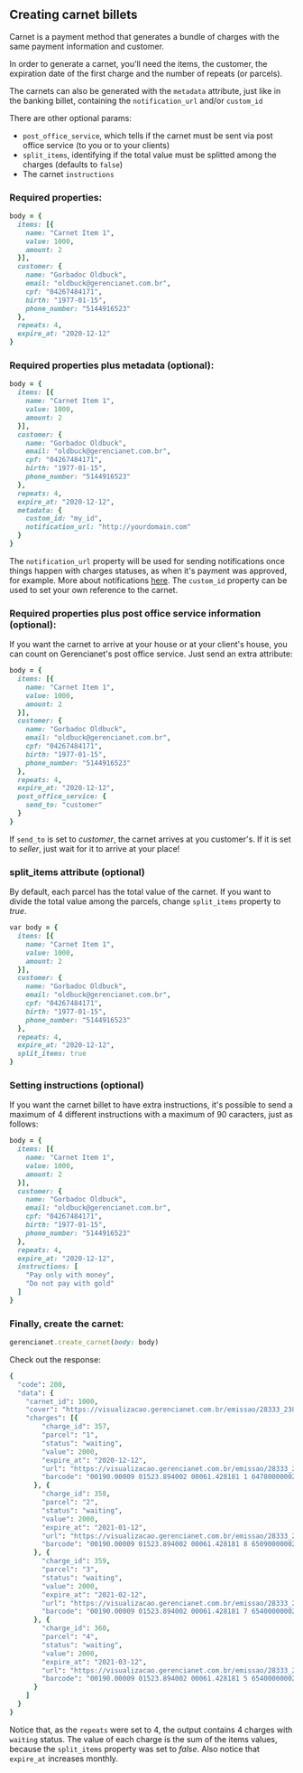 ## Creating carnet billets

Carnet is a payment method that generates a bundle of charges with the same payment information and customer.

In order to generate a carnet, you'll need the items, the customer, the expiration date of the first charge and the number of repeats (or parcels).

The carnets can also be generated with the `metadata` attribute, just like in the banking billet, containing the `notification_url` and/or `custom_id`

There are other optional params:

- `post_office_service`, which tells if the carnet must be sent via post office service (to you or to your clients)
- `split_items`, identifying if the total value must be splitted among the charges (defaults to `false`)
- The carnet `instructions`

### Required properties:

```ruby
body = {
  items: [{
    name: "Carnet Item 1",
    value: 1000,
    amount: 2
  }],
  customer: {
    name: "Gorbadoc Oldbuck",
    email: "oldbuck@gerencianet.com.br",
    cpf: "04267484171",
    birth: "1977-01-15",
    phone_number: "5144916523"
  },
  repeats: 4,
  expire_at: "2020-12-12"
}
```

### Required properties plus metadata **(optional)**:

```ruby
body = {
  items: [{
    name: "Carnet Item 1",
    value: 1000,
    amount: 2
  }],
  customer: {
    name: "Gorbadoc Oldbuck",
    email: "oldbuck@gerencianet.com.br",
    cpf: "04267484171",
    birth: "1977-01-15",
    phone_number: "5144916523"
  },
  repeats: 4,
  expire_at: "2020-12-12",
  metadata: {
    custom_id: "my_id",
    notification_url: "http://yourdomain.com"
  }
}
```

The `notification_url` property will be used for sending notifications once things happen with charges statuses, as when it's payment was approved, for example. More about notifications [here](https://github.com/gerencianet/gn-api-sdk-node/tree/master/docs/notifications.md). The `custom_id` property can be used to set your own reference to the carnet.


### Required properties plus post office service information **(optional)**:

If you want the carnet to arrive at your house or at your client's house, you can count on Gerencianet's post office service. Just send an extra attribute:

```ruby
body = {
  items: [{
    name: "Carnet Item 1",
    value: 1000,
    amount: 2
  }],
  customer: {
    name: "Gorbadoc Oldbuck",
    email: "oldbuck@gerencianet.com.br",
    cpf: "04267484171",
    birth: "1977-01-15",
    phone_number: "5144916523"
  },
  repeats: 4,
  expire_at: "2020-12-12",
  post_office_service: {
    send_to: "customer"
  }
}
```

If `send_to` is set to *customer*, the carnet arrives at you customer's. If it is set to *seller*, just wait for it to arrive at your place!


### split_items attribute **(optional)**

By default, each parcel has the total value of the carnet. If you want to divide the total value among the parcels, change `split_items` property to *true*.

```ruby
var body = {
  items: [{
    name: "Carnet Item 1",
    value: 1000,
    amount: 2
  }],
  customer: {
    name: "Gorbadoc Oldbuck",
    email: "oldbuck@gerencianet.com.br",
    cpf: "04267484171",
    birth: "1977-01-15",
    phone_number: "5144916523"
  },
  repeats: 4,
  expire_at: "2020-12-12",
  split_items: true
}
```

### Setting instructions **(optional)**

If you want the carnet billet to have extra instructions, it's possible to send a maximum of 4 different instructions with a maximum of 90 caracters, just as follows:

```ruby
body = {
  items: [{
    name: "Carnet Item 1",
    value: 1000,
    amount: 2
  }],
  customer: {
    name: "Gorbadoc Oldbuck",
    email: "oldbuck@gerencianet.com.br",
    cpf: "04267484171",
    birth: "1977-01-15",
    phone_number: "5144916523"
  },
  repeats: 4,
  expire_at: "2020-12-12",
  instructions: [
    "Pay only with money",
    "Do not pay with gold"
  ]
}
```

### Finally, create the carnet:

```ruby
gerencianet.create_carnet(body: body)
```

Check out the response:

```ruby
{
  "code": 200,
  "data": {
    "carnet_id": 1000,
    "cover": "https://visualizacao.gerencianet.com.br/emissao/28333_2385_ZEMAL5/A5CC-28333-61428-LEENA9/28333-61428-LEENA9",
    "charges": [{
        "charge_id": 357,
        "parcel": "1",
        "status": "waiting",
        "value": 2000,
        "expire_at": "2020-12-12",
        "url": "https://visualizacao.gerencianet.com.br/emissao/28333_2385_ZEMAL5/A5CL-28333-61428-LEENA9/28333-61428-LEENA9",
        "barcode": "00190.00009 01523.894002 00061.428181 1 64780000002000"
      }, {
        "charge_id": 358,
        "parcel": "2",
        "status": "waiting",
        "value": 2000,
        "expire_at": "2021-01-12",
        "url": "https://visualizacao.gerencianet.com.br/emissao/28333_2385_ZEMAL5/A5CL-28333-61428-LEENA9/28333-61429-CORZE4",
        "barcode": "00190.00009 01523.894002 00061.428181 8 65090000002000"
      }, {
        "charge_id": 359,
        "parcel": "3",
        "status": "waiting",
        "value": 2000,
        "expire_at": "2021-02-12",
        "url": "https://visualizacao.gerencianet.com.br/emissao/28333_2385_ZEMAL5/A5CL-28333-61428-LEENA9/28333-61430-HIRRA4",
        "barcode": "00190.00009 01523.894002 00061.428181 7 65400000002000"
      }, {
        "charge_id": 360,
        "parcel": "4",
        "status": "waiting",
        "value": 2000,
        "expire_at": "2021-03-12",
        "url": "https://visualizacao.gerencianet.com.br/emissao/28333_2385_ZEMAL5/A5CL-28333-61428-LEENA9/28333-61431-HIRRA4",
        "barcode": "00190.00009 01523.894002 00061.428181 5 65400000002000"
      }
    ]
  }
}
```

Notice that, as the `repeats` were set to 4, the output contains 4 charges with `waiting` status. The value of each charge is the sum of the items values, because the `split_items` property was set to *false*. Also notice that `expire_at` increases monthly.
